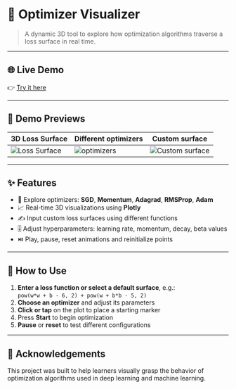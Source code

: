 # 🎯 Optimizer Visualizer

> A dynamic 3D tool to explore how optimization algorithms traverse a loss surface in real time.

---

## 🌐 Live Demo

👉 [Try it here]((https://loss-function-visualizer.vercel.app/))

---

## 🎥 Demo Previews

| 3D Loss Surface | Different optimizers | Custom surface |
|----------------|----------------------------|--------------------------|
| ![Loss Surface](screens/Surfaces.gif) | ![optimizers](screens/Optimizers.gif) | ![Custom surface](screens/Input_plot.gif) |

---

## ✨ Features

- 🧠 Explore optimizers: **SGD**, **Momentum**, **Adagrad**, **RMSProp**, **Adam**
- 📈 Real-time 3D visualizations using **Plotly**
- ✍️ Input custom loss surfaces using different functions
- 🎚️ Adjust hyperparameters: learning rate, momentum, decay, beta values
- ⏯️ Play, pause, reset animations and reinitialize points

---

## 🚀 How to Use

1. **Enter a loss function or select a default surface**, e.g.:  
   `pow(w*w + b - 6, 2) + pow(w + b*b - 5, 2)`
2. **Choose an optimizer** and adjust its parameters
3. **Click or tap** on the plot to place a starting marker
4. Press **Start** to begin optimization
5. **Pause** or **reset** to test different configurations

---

## 🙌 Acknowledgements

This project was built to help learners visually grasp the behavior of optimization algorithms used in deep learning and machine learning.
